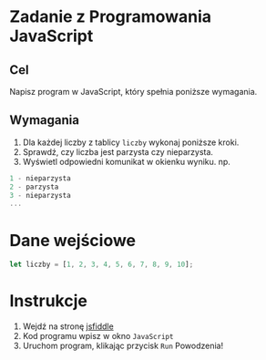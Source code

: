 # Zadanie z Programowania JavaScript
## Cel
Napisz program w JavaScript, który spełnia poniższe wymagania.
## Wymagania
1. Dla każdej liczby z tablicy `liczby` wykonaj poniższe kroki.
2. Sprawdź, czy liczba jest parzysta czy nieparzysta.
3. Wyświetl odpowiedni komunikat w okienku wyniku.
np. 
``` js
1 - nieparzysta
2 - parzysta
3 - nieparzysta
...
```
# Dane wejściowe
``` js
let liczby = [1, 2, 3, 4, 5, 6, 7, 8, 9, 10];
```	
# Instrukcje
1. Wejdź na stronę [jsfiddle](https://jsfiddle.net/)
2. Kod programu wpisz w okno `JavaScript`
3. Uruchom program, klikając przycisk `Run`
Powodzenia!
